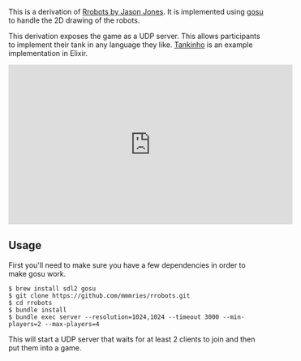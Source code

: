 This is a derivation of [Rrobots by Jason Jones](https://github.com/ralreegorganon/rrobots).
It is implemented using [gosu](https://rubygems.org/gems/gosu) to handle the 2D drawing of the robots.

This derivation exposes the game as a UDP server.
This allows participants to implement their tank in any language they like.
[Tankinho](https://github.com/mmmries/tankinho) is an example implementation in Elixir.

<iframe width="560" height="315" src="https://www.youtube.com/embed/MWC36pFxUrs" frameborder="0" allow="autoplay; encrypted-media" allowfullscreen></iframe>

## Usage

First you'll need to make sure you have a few dependencies in order to make gosu work.

```
$ brew install sdl2 gosu
$ git clone https://github.com/mmmries/rrobots.git
$ cd rrobots
$ bundle install
$ bundle exec server --resolution=1024,1024 --timeout 3000 --min-players=2 --max-players=4
```

This will start a UDP server that waits for at least 2 clients to join and then put them into a game.
